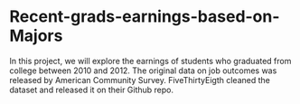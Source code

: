 # Recent-grads-earnings-based-on-Majors
In this project, we will explore the earnings of students who graduated from college between 2010 and 2012. The original data on job outcomes was released by American Community Survey. FiveThirtyEigth cleaned the dataset and released it on their Github repo.

